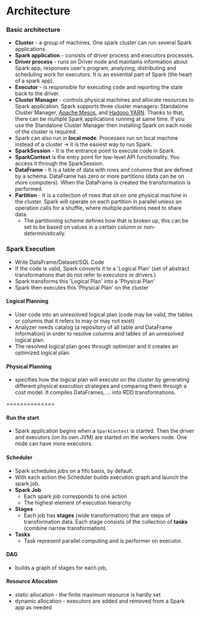 Architecture
=============

### Basic architecture
* **Cluster** - a group of machines. One spark cluster can run several Spark applications.
* **Spark application** - consists of driver process and executors processes.
* **Driver process** - runs on Driver node and maintains information about Spark app, responses user's program, analyzing, distributing and scheduling work for executors. It is an essential part of Spark (the heart of a spark app).
* **Executor** - is responsible for executing code and reporting the state back to the driver.
* **Cluster Manager** - controls physical machines and allocate resources to Spark application. Spark supports three cluster managers: Standalone Cluster Manager, [Apache Mesos](https://mesos.apache.org/), and [Hadoop YARN](https://hadoop.apache.org/docs/current/hadoop-yarn/hadoop-yarn-site/YARN.html). Thanks to that, there can be multiple Spark applications running at same time. If you use the Standalone Cluster Manager then installing Spark on each node of the cluster is required.
* Spark can also run in **local mode**. Processes run on local machine instead of a cluster -> it is the easiest way to run Spark.
* **SparkSession** - It is the entrance point to execute code in Spark.
* **SparkContext** is the entry point for low-level API functionality. You access it through the SparkSession.
* **DataFrame** - It is a table of data with rows and columns that are defined by a schema. DataFrame has zero or more partitions (data can be on more computers). When the DataFrame is created the transformation is performed.
* **Partition** - It is a collection of rows that sit on one physical machine in the cluster. Spark will operate on each partition in parallel unless an operation calls for a shuffle, where multiple partitions need to share data.
  * The partitioning scheme defines how that is broken up, this can be set to be based on values in a certain column or non-deterministically.

### Spark Execution
- Write DataFrame/Dataset/SQL Code
- If the code is valid, Spark converts it to a 'Logical Plan' (set of abstract transformations that do not refer to executors or drivers.)
- Spark transforms this 'Logical Plan' into a 'Physical Plan'
- Spark then executes this 'Physical Plan' on the cluster

#### Logical Planning
- User code into an unresolved logical plan (code may be valid, the tables or columns that it refers to may or may not exist)
- Analyzer needs catalog (a repository of all table and DataFrame information) in order to resolve columns and tables of an unresolved logical plan.
- The resolved logical plan goes through optimizer and it creates an optimized logical plan.
#### Physical Planning
- specifies how the logical plan will execute on the cluster by generating different physical execution strategies and comparing them through a cost model. It compiles DataFrames, ... into RDD transformations.

==============

#### Run the start
- Spark application begins when a `SparkContext` is started. Then the driver and executors (on its own JVM) are started on the workers node. One node can have more executors.

#### Scheduler
- Spark schedules jobs on a fifo basis, by default.
- With each action the Scheduler builds execution graph and launch the spark job.
- **Spark Job**
  - Each spark job corresponds to one action
  - The highest element of execution hierarchy
- **Stages**
  - Each job has **stages** (wide transformation) that are steps of transformation data. Each stage consists of the collection of **tasks** (combine narrow transformation).
- **Tasks**
  - Task represent parallel computing and is performer on executor.
  
#### DAG
- builds a graph of stages for each job, 
 
#### Resource Allocation
- static allocation - the finite maximum resource is hardly set
- dynamic allocation - executors are added and removed from a Spark app as needed


